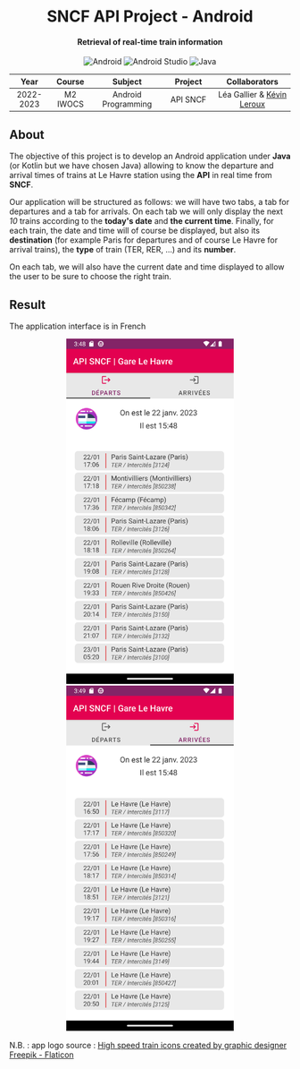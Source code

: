 <p align="center">
    <h1 align="center">SNCF API Project - Android</h1>
    <h4 align="center">Retrieval of real-time train information</h4>
</p>

<p align="center">
    <img alt="Android" src="https://img.shields.io/badge/-Android-9FC138?style=flat&logo=android&logoColor=white" />
    <img alt="Android Studio" src="https://img.shields.io/badge/-Android_Studio-90BF58?style=flat&logo=android-studio&logoColor=white" />
    <img alt="Java" src="https://img.shields.io/badge/-Java-E61F24?style=flat&logo=java&logoColor=white" />
</p>

<table>
    <thead>
        <tr>
            <th width="150px">Year</th>
            <th width="150px">Course</th>
            <th width="300px">Subject</th>
            <th width="300px">Project</th>
            <th width="350px">Collaborators</th>
        </tr>
    </thead>
    <tbody>
        <tr>
        <td align="center">2022-2023</td>
        <td align="center">M2 IWOCS</td>
        <td align="center">Android Programming</td>
        <td align="center">API SNCF</td>
        <td align="center">Léa Gallier & <a href="https://github.com/lrxk">Kévin Leroux</a></td>
        </tr>
    </tbody>
</table>

## About

The objective of this project is to develop an Android application under **Java** (or Kotlin but we have chosen Java) allowing to know the departure and arrival times of trains at Le Havre station using the **API** in real time from **SNCF**.

Our application will be structured as follows: we will have two tabs, a tab for departures and a tab for arrivals. On each tab we will only display the next *10* trains according to the **today's date** and **the current time**. Finally, for each train, the date and time will of course be displayed, but also its **destination** (for example Paris for departures and of course Le Havre for arrival trains), the **type** of train (TER, RER, ...) and its **number**.

On each tab, we will also have the current date and time displayed to allow the user to be sure to choose the right train.

## Result

The application interface is in French

<div align="center">
<img title="Preview for departures tab" src="preview_departures.png" alt="Preview | Departures" width="300px" />
<img title="Preview for arrivals tab" src="preview_arrivals.png" alt="Preview | Arrivals" width="300px" />
</div>

N.B. : app logo source : <a href="https://www.flaticon.com/fr/icones-gratuites/train-a-grande-vitesse" title="Icon | High-speed train">High speed train icons created by graphic designer Freepik - Flaticon</a>
